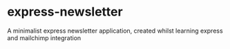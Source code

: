 # express-newsletter
A minimalist express newsletter application, created whilst learning express and mailchimp integration
